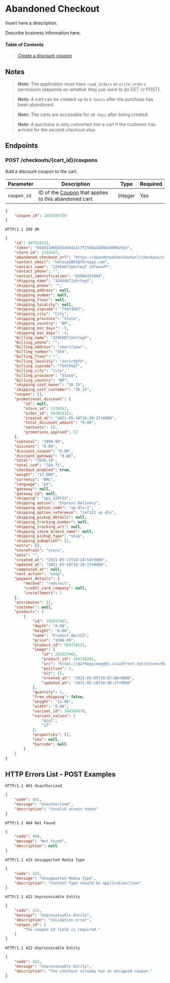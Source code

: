 
Abandoned Checkout
=====
Insert here a description.

Describe business information here.


#### Table of Contents


>  [Create a discount coupon](#POST-/checkouts/{cart_id}/coupons)
  

Notes
----------
> ***Note:*** The application must have `read_orders` or `write_orders` permission (depends on whether they just want to do GET or POST).

> ***Note:*** A cart can be created up to `6 hours` after the purchase has been abandoned.

> ***Note:*** The carts are accessible for `30 days` after being created.

> ***Note:*** A purchase is only converted into a cart if the customer has arrived for the second checkout step.

Endpoints
---------

### POST /checkouts/{cart_id}/coupons

  Add a discount coupon to the cart.
  
| Parameter   | Description                                                       | Type    | Required |
|-------------|-------------------------------------------------------------------|---------|----------|
| `coupon_id` | ID of the [Coupon](https://github.com/TiendaNube/api-docs/blob/master/resources/coupon.md) that applies to this abandoned cart. | Integer | Yes      |



```json
{
    "coupon_id": 1029384756
}
```

`HTTP/1.1 200 OK`

```json
{
    "id": 987654321,
    "token": "b5d911460455d44411c7f259da4309b3d099291e",
    "store_id": 1234567,
    "abandoned_checkout_url": "https://abandonedcheckouturl/checkout/v3/order/proxy/987654321/b5d911460455d44411c7f259da4309b3d099291e",
    "contact_email": "hetoca2855@threepp.com",
    "contact_name": "3245U67Jyhrtegf 23fewsdf",
    "contact_phone": "",
    "contact_identification": "83092433084",
    "shipping_name": "3245U67Jyhrtegf",
    "shipping_phone": "",
    "shipping_address": null,
    "shipping_number": null,
    "shipping_floor": null,
    "shipping_locality": null,
    "shipping_zipcode": "75474567",
    "shipping_city": "City",
    "shipping_province": "State",
    "shipping_country": "BR",
    "shipping_min_days": -5,
    "shipping_max_days": -4,
    "billing_name": "3245U67Jyhrtegf",
    "billing_phone": "",
    "billing_address": "zewrtryewr",
    "billing_number": "654",
    "billing_floor": "",
    "billing_locality": "aersrdgfd",
    "billing_zipcode": "75474567",
    "billing_city": "City",
    "billing_province": "State",
    "billing_country": "BR",
    "shipping_cost_owner": "38.15",
    "shipping_cost_customer": "38.15",
    "coupon": [],
    "promotional_discount": {
        "id": null,
        "store_id": 1234567,
        "order_id": 987654321,
        "created_at": "2021-05-18T16:28:17+0000",
        "total_discount_amount": "0.00",
        "contents": [],
        "promotions_applied": []
    },
    "subtotal": "1999.99",
    "discount": "0.00",
    "discount_coupon": "0.00",
    "discount_gateway": "0.00",
    "total": "2038.14",
    "total_usd": "766.71",
    "checkout_enabled": true,
    "weight": "13.000",
    "currency": "BRL",
    "language": "pt",
    "gateway": null,
    "gateway_id": null,
    "shipping": "api_129734",
    "shipping_option": "Express Delivery",
    "shipping_option_code": "xp-dlv-1",
    "shipping_option_reference": "ref123 xp dlv",
    "shipping_pickup_details": null,
    "shipping_tracking_number": null,
    "shipping_tracking_url": null,
    "shipping_store_branch_name": null,
    "shipping_pickup_type": "ship",
    "shipping_suboption": [],
    "extra": {},
    "storefront": "store",
    "note": "",
    "created_at": "2021-05-17T14:24:54+0000",
    "updated_at": "2021-05-18T16:28:17+0000",
    "completed_at": null,
    "next_action": "noop",
    "payment_details": {
        "method": "redirect",
        "credit_card_company": null,
        "installments": 1
    },
    "attributes": [],
    "customer": null,
    "products": [
        {
            "id": 192837465,
            "depth": "0.00",
            "height": "0.00",
            "name": "Product Abc123",
            "price": "1999.99",
            "product_id": 564738291,
            "image": {
                "id": 291837465,
                "product_id": 564738291,
                "src": "https://d2r9epyceweg5n.cloudfront.net/stores/001/679/811/products/bc123-757914__480-3bf9322c22a0206aee16202452236251-1024-1024.png",
                "position": 2,
                "alt": [],
                "created_at": "2021-05-05T20:07:08+0000",
                "updated_at": "2021-05-10T14:00:17+0000"
            },
            "quantity": 1,
            "free_shipping": false,
            "weight": "13.00",
            "width": "0.00",
            "variant_id": 344345678,
            "variant_values": [
                "Azul",
                "17"
            ],
            "properties": [],
            "sku": null,
            "barcode": null
        }
    ]
}
```

## HTTP Errors List - POST Examples

`HTTP/1.1 401 Unauthorized`

```json
{
    "code": 401,
    "message": "Unauthorized",
    "description": "Invalid access token"
}
```

`HTTP/1.1 404 Not Found`

```json
{
    "code": 404,
    "message": "Not Found",
    "description": null
}
```

`HTTP/1.1 415 Unsupported Media Type`

```json
{
    "code": 415,
    "message": "Unsupported Media Type",
    "description": "Content-Type should be application/json"
}
```

`HTTP/1.1 422 Unprocessable Entity`

```json
{
    "code": 422,
    "message": "Unprocessable Entity",
    "description": "Validation error",
    "coupon_id": [
        "The coupon id field is required."
    ]
}
```

`HTTP/1.1 422 Unprocessable Entity`

```json
{
    "code": 422,
    "message": "Unprocessable Entity",
    "description": "The checkout already has an assigned coupon."
}
```